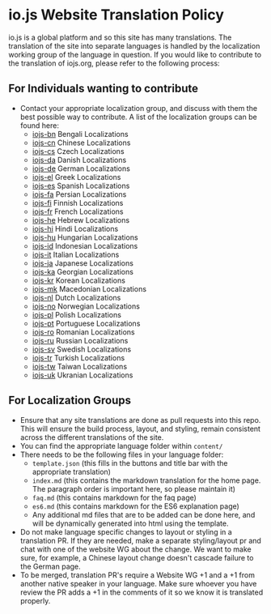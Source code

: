 # io.js Website Translation Policy

io.js is a global platform and so this site has many translations. The translation of the site into
separate languages is handled by the localization working group of the language in question. If you
would like to contribute to the translation of iojs.org, please refer to the following process:

## For Individuals wanting to contribute
* Contact your appropriate localization group, and discuss with them the best possible way to contribute. A list of the localization groups can be found here: 
    * [iojs-bn](https://github.com/iojs/iojs-bn) Bengali Localizations
    * [iojs-cn](https://github.com/iojs/iojs-cn) Chinese Localizations 
    * [iojs-cs](https://github.com/iojs/iojs-cs) Czech Localizations 
    * [iojs-da](https://github.com/iojs/iojs-da) Danish Localizations 
    * [iojs-de](https://github.com/iojs/iojs-de) German Localizations
    * [iojs-el](https://github.com/iojs/iojs-el) Greek Localizations
    * [iojs-es](https://github.com/iojs/iojs-es) Spanish Localizations
    * [iojs-fa](https://github.com/iojs/iojs-fa) Persian Localizations 
    * [iojs-fi](https://github.com/iojs/iojs-fi) Finnish Localizations
    * [iojs-fr](https://github.com/iojs/iojs-fr) French Localizations
    * [iojs-he](https://github.com/iojs/iojs-he) Hebrew Localizations
    * [iojs-hi](https://github.com/iojs/iojs-hi) Hindi Localizations 
    * [iojs-hu](https://github.com/iojs/iojs-hu) Hungarian Localizations
    * [iojs-id](https://github.com/iojs/iojs-id) Indonesian Localizations
    * [iojs-it](https://github.com/iojs/iojs-it) Italian Localizations
    * [iojs-ja](https://github.com/iojs/iojs-ja) Japanese Localizations
    * [iojs-ka](https://github.com/iojs/iojs-ka) Georgian Localizations
    * [iojs-kr](https://github.com/iojs/iojs-kr) Korean Localizations
    * [iojs-mk](https://github.com/iojs/iojs-mk) Macedonian Localizations
    * [iojs-nl](https://github.com/iojs/iojs-nl) Dutch Localizations
    * [iojs-no](https://github.com/iojs/iojs-no) Norwegian Localizations
    * [iojs-pl](https://github.com/iojs/iojs-pl) Polish Localizations
    * [iojs-pt](https://github.com/iojs/iojs-pt) Portuguese Localizations
    * [iojs-ro](https://github.com/iojs/iojs-ro) Romanian Localizations
    * [iojs-ru](https://github.com/iojs/iojs-ru) Russian Localizations
    * [iojs-sv](https://github.com/iojs/iojs-sv) Swedish Localizations
    * [iojs-tr](https://github.com/iojs/iojs-tr) Turkish Localizations
    * [iojs-tw](https://github.com/iojs/iojs-tw) Taiwan Localizations
    * [iojs-uk](https://github.com/iojs/iojs-uk) Ukranian Localizations
    
## For Localization Groups
* Ensure that any site translations are done as pull requests into this repo. This will ensure the build process, layout, and styling, remain consistent across the different translations of the site.
* You can find the appropriate language folder within `content/`
* There needs to be the following files in your language folder:
    * `template.json` (this fills in the buttons and title bar with the appropriate translation)
    * `index.md` (this contains the markdown translation for the home page. The paragraph order is important here, so please maintain it)
    * `faq.md` (this contains markdown for the faq page)
    * `es6.md` (this contains markdown for the ES6 explanation page)
    * Any additional md files that are to be added can be done here, and will be dynamically generated into html using the template.
* Do not make language specific changes to layout or styling in a translation PR. If they are needed, make a separate styling/layout pr and chat with one of the website WG about the change. We want to make sure, for example, a Chinese layout change doesn't cascade failure to the German page.
* To be merged, translation PR's require a Website WG +1 and a +1 from another native speaker in your language. Make sure whoever you have review the PR adds a +1 in the comments of it so we know it is translated properly.
